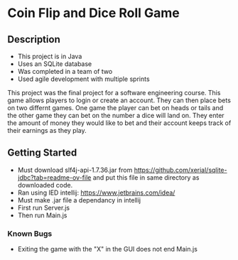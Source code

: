 # Coin Flip and Dice Roll Game

## Description 
* This project is in Java
* Uses an SQLite database
* Was completed in a team of two
* Used agile development with multiple sprints
  
This project was the final project for a software engineering course. This game allows players to login or create an account. They can then place bets on two differnt games. One game the player can bet on heads or tails and the other game they can bet on the number a dice will land on. They enter the amount of money they would like to bet and their account keeps track of their earnings as they play. 

## Getting Started
* Must download slf4j-api-1.7.36.jar from https://github.com/xerial/sqlite-jdbc?tab=readme-ov-file and put this file in same directory as downloaded code.
* Ran using IED intellij: https://www.jetbrains.com/idea/
* Must make .jar file a dependancy in intellij
* First run Server.js
* Then run Main.js

### Known Bugs
* Exiting the game with the "X" in the GUI does not end Main.js
